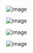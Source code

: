 ![image](https://github.com/maxrchung/love/assets/3955187/c30bd118-9fbd-49ce-9857-cfff7fd309dd)

![image](https://github.com/maxrchung/love/assets/3955187/5e65702e-bdef-404d-87c5-a2233e2ace53)

![image](https://github.com/maxrchung/love/assets/3955187/3a4f408b-b051-446a-ad9e-6c44444229b4)

![image](https://github.com/maxrchung/love/assets/3955187/ece1e72d-014a-45c5-b617-e7b6251b017d)
